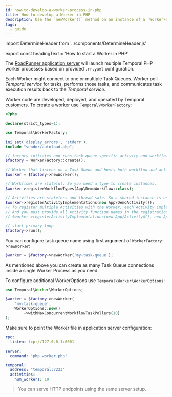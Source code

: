 ```yaml
---
id: how-to-develop-a-worker-process-in-php
title: How to develop a Worker in PHP
description: Use the `newWorker()` method on an instance of a `WorkerFactory` to create a new Worker in PHP.
tags:
  - guide
---
```


import DetermineHeader from '../components/DetermineHeader.js'

export const headingText = 'How to start a Worker in PHP'

<DetermineHeader
hLevel={props.heading}
hText={headingText}
/>

The [RoadRunner application server](https://roadrunner.dev/) will launch multiple Temporal PHP worker processes based on provided `.rr.yaml` configuration.

Each Worker might connect to one or multiple Task Queues.
Worker poll _Temporal service_ for tasks, performs those tasks, and communicates task execution results back to the _Temporal service_.

Worker code are developed, deployed, and operated by Temporal customers.
To create a worker use `Temporal\WorkerFactory`:

```php
<?php

declare(strict_types=1);

use Temporal\WorkerFactory;

ini_set('display_errors', 'stderr');
include "vendor/autoload.php";

// factory initiates and runs task queue specific activity and workflow workers
$factory = WorkerFactory::create();

// Worker that listens on a Task Queue and hosts both workflow and activity implementations.
$worker = $factory->newWorker();

// Workflows are stateful. So you need a type to create instances.
$worker->registerWorkflowTypes(App\DemoWorkflow::class);

// Activities are stateless and thread safe. So a shared instance is used.
$worker->registerActivityImplementations(new App\DemoActivity());
// To register multiple Activities with the Worker, each Activity implementation name must be unique.
// And you must provide all Activity function names in the registration call like so:
// $worker->registerActivityImplementations(new App/ActivityA(), new App/ActivityB(), new App/ActivityC());

// start primary loop
$factory->run();
```

You can configure task queue name using first argument of `WorkerFactory`->`newWorker`:

```php
$worker = $factory->newWorker('my-task-queue');
```

As mentioned above you can create as many Task Queue connections inside a single Worker Process as you need.

To configure additional WorkerOptions use `Temporal\Worker\WorkerOptions`:

```php
use Temporal\Worker\WorkerOptions;

$worker = $factory->newWorker(
    'my-task-queue',
    WorkerOptions::new()
        ->withMaxConcurrentWorkflowTaskPollers(10)
);
```

Make sure to point the Worker file in application server configuration:

```yaml
rpc:
  listen: tcp://127.0.0.1:6001

server:
  command: "php worker.php"

temporal:
  address: "temporal:7233"
  activities:
    num_workers: 10
```

> You can serve HTTP endpoints using the same server setup.
